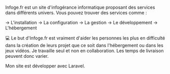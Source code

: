 Infoge.fr est un site d'infogérance informatique proposant des services dans différents univers. 
Vous pouvez trouver des services comme :

→ L'installation 
→ La configuration
→ La gestion 
→ Le développement 
→ L'hébergement

💻 Le but d'Infoge.fr est vraiment d'aider les personnes les plus en difficulté dans la création de leurs projet que ce soit dans l'hébergement ou dans les jeux vidéos. Je travaille seul et non en collaboration. Les temps de livraison peuvent donc varier.

Mon site est développer avec Laravel. 
